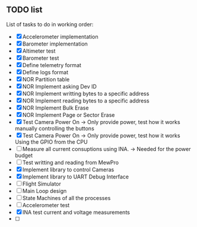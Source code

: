 ## TODO list
List of tasks to do in working order:
* [x] Accelerometer implementation
* [x] Barometer implementation
* [x] Altimeter test
* [x] Barometer test
* [x] Define telemetry format
* [x] Define logs format
* [x] NOR Partition table
* [x] NOR Implement asking Dev ID 
* [x] NOR Implement writting bytes to a specific address
* [x] NOR Implement reading bytes to a specific address
* [x] NOR Implement Bulk Erase
* [x] NOR Implement Page or Sector Erase
* [x] Test Camera Power On -> Only provide power, test how it works manually controlling the buttons
* [x] Test Camera Power On -> Only provide power, test how it works Using the GPIO from the CPU
* [ ] Measure all current consuptions using INA. -> Needed for the power budget
* [ ] Test writting and reading from MewPro
* [x] Implement library to control Cameras
* [x] Implement library to UART Debug Interface
* [ ] Flight Simulator
* [ ] Main Loop design
* [ ] State Machines of all the processes
* [ ] Accelerometer test
* [x] INA test current and voltage measurements
* [ ] 